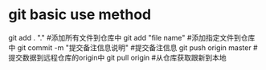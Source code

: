 # git basic use method
git add . "." #添加所有文件到仓库中
git add "file name" #添加指定文件到仓库中
git commit -m "提交备注信息说明" #提交备注信息
git push origin master #提交数据到远程仓库的origin中
git pull origin #从仓库获取跟新到本地
